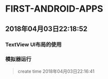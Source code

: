 # FIRST-ANDROID-APPS
## 2018年04月03日22:18:52
### TextView UI布局的使用
### 模拟器运行

> create time 2018年04月03日22:16:41
